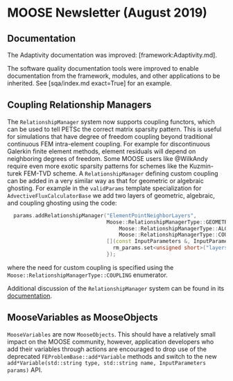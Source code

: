 # MOOSE Newsletter (August 2019)

## Documentation

The Adaptivity documentation was improved: [framework:Adaptivity.md].

The software quality documentation tools were improved to enable documentation from the framework,
modules, and other applications to be inherited. See [sqa/index.md exact=True] for an example.

## Coupling Relationship Managers

The `RelationshipManager` system now supports coupling functors, which can be
used to tell PETSc the correct matrix sparsity pattern. This is useful for
simulations that have degree of freedom coupling beyond traditional continuous
FEM intra-element coupling. For example for discontinuous Galerkin finite
element methods, element residuals will depend on neighboring degrees of
freedom. Some MOOSE users like @WilkAndy require even more exotic sparsity
patterns for schemes like the Kuzmin-turek FEM-TVD scheme. A
`RelationshipManager` defining custom coupling can be added in a very similar
way as that for geometric or algebraic ghosting. For example in the
`validParams` template specialization for `AdvectiveFluxCalculatorBase` we add
two layers of geometric, algebraic, and coupling ghosting using the code:

```c++
  params.addRelationshipManager("ElementPointNeighborLayers",
                                Moose::RelationshipManagerType::GEOMETRIC |
                                    Moose::RelationshipManagerType::ALGEBRAIC |
                                    Moose::RelationshipManagerType::COUPLING,
                                [](const InputParameters &, InputParameters & rm_params) {
                                  rm_params.set<unsigned short>("layers") = 2;
                                });
```

where the need for custom coupling is specified using the
`Moose::RelationshipManagerType::COUPLING` enumerator.

Additional discussion of the `RelationshipManager` system can be found in its
[documentation](framework:/RelationshipManager.md).

## MooseVariables as MooseObjects

`MooseVariables` are now `MooseObjects`. This should have a relatively small
impact on the MOOSE community, however, application developers who add their
variables through actions are encouraged to drop use of the deprecated
`FEProblemBase::add*Variable` methods and switch to the new
`add*Variable(std::string type, std::string name, InputParameters params)`
API.
